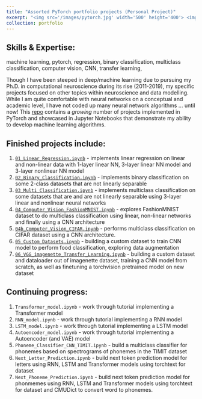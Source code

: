 ```yaml
---
title: "Assorted PyTorch portfolio projects (Personal Project)"
excerpt: "<img src='/images/pytorch.jpg' width='500' height='400'> <img src='/images/jupyter.png' width='250' height='250'> <br/> This portfolio contains a number of machine learning projects in PyTorch demonstrate ability to implement algorithms in that domain. They range from topics like regression to binary and multiclass classification to computer vision to creating custom datasets to transfer learning with pretrained models. This is a *growing* repository and I am currently working to add example projects focusing on Transformers, RNNs, LSTMs, speech recongnition using CNNs and spectrograms, etc."
collection: portfolio
---
```


Skills & Expertise:
------
machine learning, pytorch, regression, binary classification, multiclass classification, computer vision, CNN, transfer learning, 



Though I have been steeped in deep/machine learning due to pursuing my Ph.D. in computational neuroscience during its rise (2011-2019), my specific projects focused on other topics within neuroscience and data modelling. While I am quite comfortable with neural networks on a conceptual and academic level, I have not coded up many neural network algorithms ... until now! This [repo](https://github.com/chris-warner-II/pytorch_projects) contains a *growing* number of projects implemented in PyTorch and showcased in Jupyter Notebooks that demonstrate my ability to develop machine learning algorithms. 

Finished projects include:
------

1. [`01_Linear_Regression.ipynb`](https://github.com/chris-warner-II/pytorch_projects/blob/main/01_Linear_Regression.ipynb) - implements linear regression on linear and non-linear data with 1-layer linear NN, 3-layer linear NN model and 3-layer nonlinear NN model
2. [`02_Binary_Classification.ipynb`](https://github.com/chris-warner-II/pytorch_projects/blob/main/02_Binary_Classification.ipynb) - implements binary classification on some 2-class datasets that are not linearly separable
3. [`03_Multi_Classification.ipynb`](https://github.com/chris-warner-II/pytorch_projects/blob/main/03_Multi_Classification.ipynb) - implements multiclass classification on some datasets that are and are not linearly separable using 3-layer linear and nonlinear neural networks
4. [`04_Computer_Vision_FashionMNIST.ipynb`](https://github.com/chris-warner-II/pytorch_projects/blob/main/04_Computer_Vision_FashionMNIST.ipynb) - explores FashionMNIST dataset to do multiclass classification using linear, non-linear networks and finally using a CNN architecture
5. [`04b_Computer_Vision_CIFAR.ipynb`](https://github.com/chris-warner-II/pytorch_projects/blob/main/04b_Computer_Vision_CIFAR.ipynb) - performs multiclass classification on CIFAR dataset using a CNN architecture.
6. [`05_Custom_Datasets.ipynb`](https://github.com/chris-warner-II/pytorch_projects/blob/main/05_Custom_Datasets.ipynb) - building a custom dataset to train CNN model to perform food classification, exploring data augmentation
7. [`06_VGG_imagenette_Transfer_Learning.ipynb`](https://github.com/chris-warner-II/pytorch_projects/blob/main/06_VGG_imagenette_Transfer_Learning.ipynb) - building a custom dataset and dataloader out of imagenette dataset, training a CNN model from scratch, as well as finetuning a torchvision pretrained model on new dataset

Continuing progress:
------
1. `Transformer_model.ipynb` - work through tutorial implementing a Transformer model
2. `RNN_model.ipynb` - work through tutorial implementing a RNN model
3. `LSTM_model.ipynb` - work through tutorial implementing a LSTM model
4. `Autoencoder_model.ipynb` - work through tutorial implementing a Autoencoder (and VAE) model
8. `Phoneme_Classifier_CNN_TIMIT.ipynb` - build a multiclass classifier for phonemes based on spectrograms of phonemes in the TIMIT dataset
9. `Next_Letter_Prediction.ipynb` - build next token prediction model for letters using RNN, LSTM and Transformer models using torchtext for dataset
10. `Next_Phoneme_Prediction.ipynb` - build next token prediction model for phonmemes using RNN, LSTM and Transformer models using torchtext for dataset and CMUDict to convert word to phonemes.


